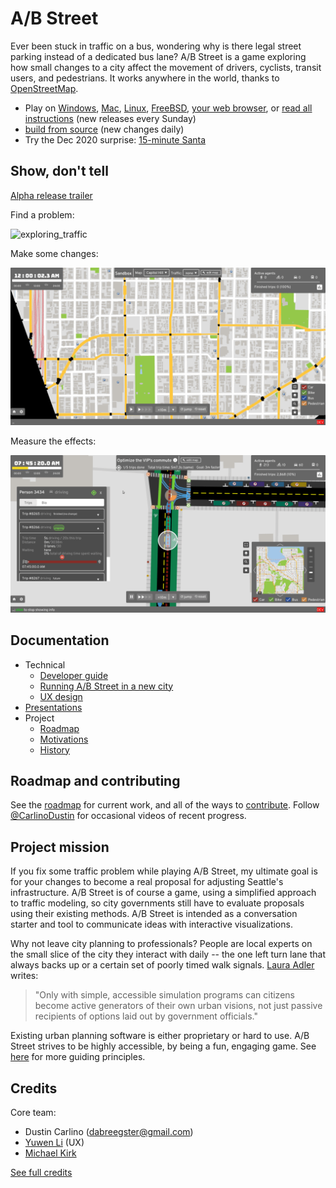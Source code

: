 # A/B Street

Ever been stuck in traffic on a bus, wondering why is there legal street parking
instead of a dedicated bus lane? A/B Street is a game exploring how small
changes to a city affect the movement of drivers, cyclists, transit users, and
pedestrians. It works anywhere in the world, thanks to
[OpenStreetMap](https://www.openstreetmap.org/about).

- Play on
  [Windows](https://github.com/a-b-street/abstreet/releases/download/v0.2.64/abstreet_windows_v0_2_64.zip),
  [Mac](https://github.com/a-b-street/abstreet/releases/download/v0.2.64/abstreet_mac_v0_2_64.zip),
  [Linux](https://github.com/a-b-street/abstreet/releases/download/v0.2.64/abstreet_linux_v0_2_64.zip),
  [FreeBSD](https://www.freshports.org/games/abstreet/),
  [your web browser](http://play.abstreet.org/0.2.64/abstreet.html),
  or [read all instructions](https://a-b-street.github.io/docs/user/index.html)
  (new releases every Sunday)
- [build from source](https://a-b-street.github.io/docs/tech/dev/index.html)
  (new changes daily)
- Try the Dec 2020 surprise:
  [15-minute Santa](https://a-b-street.github.io/docs/software/santa.html)

## Show, don't tell

[Alpha release trailer](https://www.youtube.com/watch?v=LxPD4n_1-LU)

Find a problem:

![exploring_traffic](videos/exploring_traffic.gif)

Make some changes:

![editing_map](videos/editing_map.gif)

Measure the effects:

![evaluating_impacts](videos/evaluating_impacts.gif)

## Documentation

- Technical
  - [Developer guide](https://a-b-street.github.io/docs/tech/dev/index.html)
  - [Running A/B Street in a new city](https://a-b-street.github.io/docs/user/new_city.html)
  - [UX design](https://yuwen-li.com/work/abstreet)
- [Presentations](https://a-b-street.github.io/docs/project/presentations.html)
- Project
  - [Roadmap](https://a-b-street.github.io/docs/software/ungap_the_map/plan.html#future-directions)
  - [Motivations](https://a-b-street.github.io/docs/software/ungap_the_map/motivation.html)
  - [History](https://a-b-street.github.io/docs/project/history/index.html)

## Roadmap and contributing

See the [roadmap](https://a-b-street.github.io/docs/project/roadmap.html) for
current work, and all of the ways to
[contribute](https://a-b-street.github.io/docs//project/contributing.html).
Follow [@CarlinoDustin](https://twitter.com/CarlinoDustin) for occasional
videos of recent progress.

## Project mission

If you fix some traffic problem while playing A/B Street, my ultimate goal is
for your changes to become a real proposal for adjusting Seattle's
infrastructure. A/B Street is of course a game, using a simplified approach to
traffic modeling, so city governments still have to evaluate proposals using
their existing methods. A/B Street is intended as a conversation starter and
tool to communicate ideas with interactive visualizations.

Why not leave city planning to professionals? People are local experts on the
small slice of the city they interact with daily -- the one left turn lane that
always backs up or a certain set of poorly timed walk signals.
[Laura Adler](http://www.govtech.com/data/SimCities-Can-City-Planning-Mistakes-Be-Avoided-Through-Data-Driven-Simulations.html)
writes:

> "Only with simple, accessible simulation programs can citizens become active
> generators of their own urban visions, not just passive recipients of options
> laid out by government officials."

Existing urban planning software is either proprietary or hard to use. A/B
Street strives to be highly accessible, by being a fun, engaging game. See
[here](https://a-b-street.github.io/docs/project/motivations.html) for more
guiding principles.

## Credits

Core team:

- Dustin Carlino (<dabreegster@gmail.com>)
- [Yuwen Li](https://www.yuwen-li.com/) (UX)
- [Michael Kirk](https://github.com/michaelkirk)

[See full credits](https://a-b-street.github.io/docs/project/team.html)
